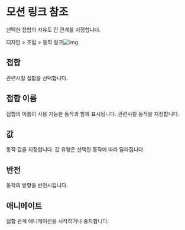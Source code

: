 # 모션 링크 참조
선택한 접합의 자유도 간 관계를 지정합니다.

디자인 > 조립 > 동작 링크![img](https://help.autodesk.com/cloudhelp/KOR/Fusion-Assemble/images/icon/asm/motion-link.png)

## 접합
관련시킬 접합을 선택합니다.

## 접합 이름
접합의 이름이 사용 가능한 동작과 함께 표시됩니다. 관련시킬 동작을 지정합니다.

## 값
동작 값을 지정합니다. 값 유형은 선택한 동작에 따라 달라집니다.

## 반전
동작의 방향을 반전시킵니다.

## 애니메이트
접합 관계 애니메이션을 시작하거나 중지합니다.